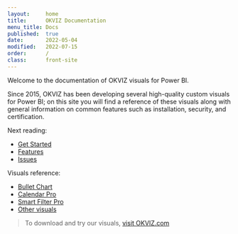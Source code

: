 ```yaml
---
layout:     home
title:      OKVIZ Documentation
menu_title: Docs
published:  true
date:       2022-05-04
modified:   2022-07-15
order:      /
class:      front-site
---
```

Welcome to the documentation of OKVIZ visuals for Power BI.

Since 2015, OKVIZ has been developing several high-quality custom visuals for Power BI; on this site you will find a reference of these visuals along with general information on common features such as installation, security, and certification.

Next reading:

- [Get Started](get-started)
- [Features](features)
- [Issues](issues)

Visuals reference:

- [Bullet Chart](bullet-chart)
- [Calendar Pro](calendar-pro)
- [Smart Filter Pro](smart-filter-pro)
- [Other visuals](free-visuals)

> To download and try our visuals, [visit OKVIZ.com](https://okviz.com)